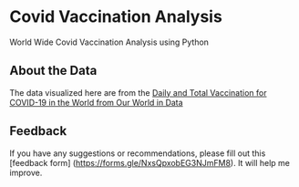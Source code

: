 # Covid Vaccination Analysis
World Wide Covid Vaccination Analysis using Python

## About the Data
The data visualized here are from the [Daily and Total Vaccination for COVID-19 in the World from Our World in Data](https://github.com/owid/covid-19-data/tree/master/public/data/vaccinations)

## Feedback
If you have any suggestions or recommendations, please fill out this [feedback form] (https://forms.gle/NxsQpxobEG3NJmFM8). It will help me improve.

